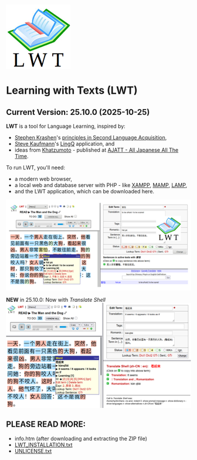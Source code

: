 ![LWT](img/lwt_icon_big.png)

# Learning with Texts (LWT)

## Current Version: 25.10.0 (2025-10-25)

**LWT** is a tool for Language Learning, inspired by:

- [Stephen Krashen](https://en.wikipedia.org/wiki/Stephen_Krashen)'s [principles in Second Language Acquisition](https://www.sdkrashen.com/content/books/principles_and_practice.pdf),
- [Steve Kaufmann](https://en.wikipedia.org/wiki/Steve_Kaufmann)'s [LingQ](https://www.lingq.com) application, and
- ideas from [Khatzumoto](https://x.com/ajatt) - published at [AJATT - All Japanese All The Time](https://alljapanesealltheti.me/index.html).

To run LWT, you'll need:

- a modern web browser,
- a local web and database server with PHP - like [XAMPP](https://www.apachefriends.org/index.html), [MAMP](https://www.mamp.info/en/mac/), [LAMP](https://en.wikipedia.org/wiki/LAMP_(software_bundle)),
- and the LWT application, which can be downloaded here.

![Screenshot1](img/lwt_screenshot.png)

**NEW** in 25.10.0: Now with *Translate Shell*
![Screenshot2](img/lwt-with-translate-shell.png)


## PLEASE READ MORE:

- info.htm (after downloading and extracting the ZIP file)
- [LWT_INSTALLATION.txt](LWT_INSTALLATION.txt)
- [UNLICENSE.txt](UNLICENSE.txt)

